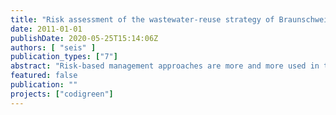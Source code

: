 ```yaml
---
title: "Risk assessment of the wastewater-reuse strategy of Braunschweig concerning impacts on the environment and human health"
date: 2011-01-01
publishDate: 2020-05-25T15:14:06Z
authors: [ "seis" ]
publication_types: ["7"]
abstract: "Risk-based management approaches are more and more used in the water sector and are promoted by the WHO. As a first step towards an overall risk-based management approach of the agricultural wastewater reuse concept of Braunschweig this thesis conducts quantitative microbial risk assessment (QMRA) and quantitative chemical risk assessment (QCRA) of heavy metals. Scenarios for microbial risks are conducted for fieldworkers, nearby residents and children ingesting soil using a 1000 trial Monte Carlo Simulation. As a tolerable value of risk an additional disease burden of 1 µDALY is set following the current WHO guidelines. For heavy metals impacts on the terrestrial and aquatic ecosystems as well as on human health are assessed using the methods outlined in the European Union Technical Guidance Document on Risk Assessment (TGD). Concerning microbial risks risk-based targets are set in terms of additional required pathogen reduction in the STP Steinhof. Based on the model results an additional reduction of 1.5log units is derived for viruses, for which the highest annual risks of infection per person per year (pppy) is calculated in all scenarios. Concerning heavy metals the model indicates an increasing tendency of soil concentrations over time and identifies Cd as the only metal which is currently of concern. Risk reduction measures should be considered for this metal. Recommendations are given concerning necessary validation and additional monitoring for eliminating uncertainties within the model."
featured: false
publication: ""
projects: ["codigreen"]
---
```


